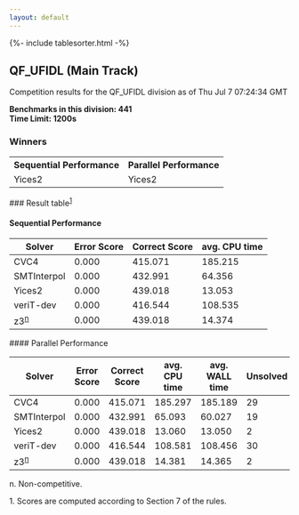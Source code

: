 ```yaml
---
layout: default
---
```

{%- include tablesorter.html -%}

##  QF_UFIDL (Main Track)

Competition results for the QF_UFIDL division as of Thu Jul 7 07:24:34 GMT

**Benchmarks in this division: 441**
<br/>
**Time Limit: 1200s**


### Winners
<table>
<tr>
<th class="center">Sequential Performance</th>
<th class="center">Parallel Performance</th>
</tr>
<tr class="center">
<td>Yices2</td>
<td>Yices2</td>
</tr>
</table>
### Result table<sup><a href="#fn1">1</a></sup>
 




#### Sequential Performance
<table id="sequential" class="result sorted">
<thead>
<tr>
<th class="center">Solver</th>
<th class="center">Error Score</th>
<th class="center">Correct Score</th>
<th class="center">avg. CPU time </th>
</tr>
</thead>
<tr>
<td>CVC4</td>
<td class="right">0.000</td>
<td class="right">415.071</td>
<td class="right">185.215</td>
</tr>
<tr>
<td>SMTInterpol</td>
<td class="right">0.000</td>
<td class="right">432.991</td>
<td class="right">64.356</td>
</tr>
<tr>
<td>Yices2</td>
<td class="right">0.000</td>
<td class="right">439.018</td>
<td class="right">13.053</td>
</tr>
<tr>
<td>veriT-dev</td>
<td class="right">0.000</td>
<td class="right">416.544</td>
<td class="right">108.535</td>
</tr>
<tr>
<td>z3<SUP><a href="#fn">n</a></SUP>
</td>
<td class="right">0.000</td>
<td class="right">439.018</td>
<td class="right">14.374</td>
</tr>

</table>
#### Parallel Performance
<table id="parallel" class="result sorted">
<thead>
<tr>
<th class="center">Solver</th><th class="center">Error Score</th>
<th class="center">Correct Score</th>
<th class="center">avg. CPU time </th>
<th class="center">avg. WALL time </th>

<th class="center">Unsolved</th>
</tr>
</thead>
<tr>
<td>CVC4</td>
<td class="right">0.000</td>
<td class="right">415.071</td>
<td class="right">185.297</td>
<td class="right">185.189</td>
<td class="right">29</td>
</tr>
<tr>
<td>SMTInterpol</td>
<td class="right">0.000</td>
<td class="right">432.991</td>
<td class="right">65.093</td>
<td class="right">60.027</td>
<td class="right">19</td>
</tr>
<tr>
<td>Yices2</td>
<td class="right">0.000</td>
<td class="right">439.018</td>
<td class="right">13.060</td>
<td class="right">13.050</td>
<td class="right">2</td>
</tr>
<tr>
<td>veriT-dev</td>
<td class="right">0.000</td>
<td class="right">416.544</td>
<td class="right">108.581</td>
<td class="right">108.456</td>
<td class="right">30</td>
</tr>
<tr>
<td>z3<SUP><a href="#fn">n</a></SUP>
</td>
<td class="right">0.000</td>
<td class="right">439.018</td>
<td class="right">14.381</td>
<td class="right">14.365</td>
<td class="right">2</td>
</tr>
</table>
<span id="fn"> n. Non-competitive.</span>

<span id="fn1"> 1. Scores are computed according to Section 7 of the rules.</span>


